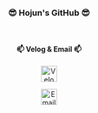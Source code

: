 <h3 align="center">😎 Hojun's GitHub 😎</h3>

<br />

<h4 align="center">📫 Velog &amp; Email 📫</h4>

<div align="center">

  <a href="https://velog.io/@jflower"
     title="https://velog.io/@jflower"
     target="_blank">
    <img src="https://upload.wikimedia.org/wikipedia/commons/6/6a/Velog_logo.svg"
         alt="Velog"
         width="32"
         height="32"
         style="margin: 0 12px;" />
  </a>

  <a href="mailto:jflower0502@gmail.com"
     title="jflower0502@gmail.com">
    <img src="https://upload.wikimedia.org/wikipedia/commons/4/4e/Gmail_Icon.svg"
         alt="Email"
         width="32"
         height="32"
         style="margin: 0 12px;" />
  </a>

</div>

